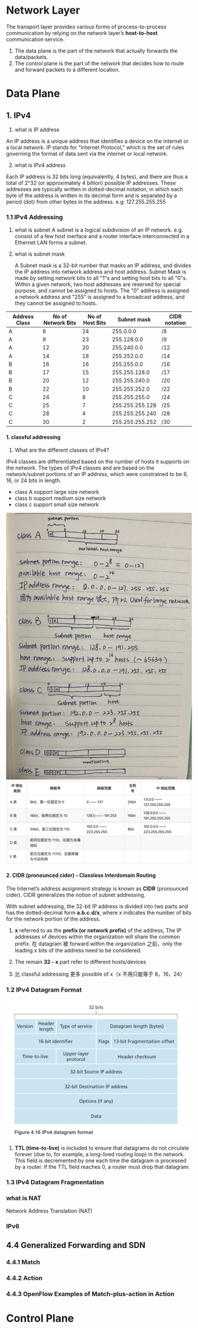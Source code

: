 # Network Layer

The transport layer provides various forms of process-to-process communication by relying on the network layer’s **host-to-host** communication service.

1. The data plane is the part of the network that actually forwards the data/packets.
2. The control plane is the part of the network that decides how to route and forward packets to a different location.

# Data Plane

## 1. IPv4

1. what is IP address

An IP address is a unique address that identifies a device on the internet or a local network. IP stands for "Internet Protocol," which is the set of rules governing the format of data sent via the internet or local network.

2. what is IPv4 address

Each IP address is 32 bits long (equivalently, 4 bytes), and there are thus a total of 2^32 (or approximately 4 billion) possible IP addresses. These addresses are typically written in dotted-decimal notation, in which each byte of the address is written in its decimal form and is separated by a period (dot) from other bytes in the address. e.g: 127.255.255.255

### 1.1 IPv4 Addressing

1. what is subnet
   A subnet is a logical subdivision of an IP network. e.g. consist of a few host inerface and a router interface interconnected in a Ethernet LAN forms a subnet.

2. what is subnet mask

   A Subnet mask is a 32-bit number that masks an IP address, and divides the IP address into network address and host address. Subnet Mask is made by setting network bits to all "1"s and setting host bits to all "0"s. Within a given network, two host addresses are reserved for special purpose, and cannot be assigned to hosts. The "0" address is assigned a network address and "255" is assigned to a broadcast address, and they cannot be assigned to hosts.

| Address Class | No of Network Bits | No of Host Bits | Subnet mask     | CIDR notation |
| ------------- | ------------------ | --------------- | --------------- | ------------- |
| A             | 8                  | 24              | 255.0.0.0       | /8            |
| A             | 9                  | 23              | 255.128.0.0     | /9            |
| A             | 12                 | 20              | 255.240.0.0     | /12           |
| A             | 14                 | 18              | 255.252.0.0     | /14           |
| B             | 16                 | 16              | 255.255.0.0     | /16           |
| B             | 17                 | 15              | 255.255.128.0   | /17           |
| B             | 20                 | 12              | 255.255.240.0   | /20           |
| B             | 22                 | 10              | 255.255.252.0   | /22           |
| C             | 24                 | 8               | 255.255.255.0   | /24           |
| C             | 25                 | 7               | 255.255.255.128 | /25           |
| C             | 28                 | 4               | 255.255.255.240 | /28           |
| C             | 30                 | 2               | 255.255.255.252 | /30           |

#### 1. classful addressing

1. What are the different classes of IPv4?

IPv4 classes are differentiated based on the number of hosts it supports on the network. The types of IPv4 classes and are based on the network/subnet portions of an IP address, which were constrained to be 8, 16, or 24 bits in length.

- class A support large size network
- class b support medium size network
- class c support small size network

![ipv4_classes1](../image/ipv4_classes.JPG)
![ipv4_classes2](../image/ipv4_classes1.jpg)

#### 2. CIDR (pronounced cider) - Classless Interdomain Routing

The Internet’s address assignment strategy is known as **CIDR** (pronounced cider). CIDR generalizes the notion of subnet addressing.

With subnet addressing, the 32-bit IP address is divided into two parts and has the dotted-decimal form **a.b.c.d/x**, where x indicates the number of bits for the network portion of the address.

1. **x** referred to as the **prefix (or network prefix)** of the address, The IP addresses of devices within the organization will share the common prefix.
   在 datagram 被 forward within the organization 之前，only the leading x bits of the address need to be considered.

2. The remain **32 - x** part refer to different hosts/devices

3. 比 classful addressing 更多 possible of x（x 不用只能等于 8，16，24）

### 1.2 IPv4 Datagram Format

![ipv4_datagram_format](../image/ipv4_datagram_format.jpg)

1. **TTL (time-to-live)**
   is included to ensure that datagrams do not circulate forever (due to, for example, a long-lived routing loop) in the network. This field is decremented by one each time the datagram is processed by a router. If the TTL field reaches 0, a router must drop that datagram.

### 1.3 IPv4 Datagram Fragmentation

### what is NAT

Network Address Translation (NAT)

### IPv6

## 4.4 Generalized Forwarding and SDN

### 4.4.1 Match

### 4.4.2 Action

### 4.4.3 OpenFlow Examples of Match-plus-action in Action

# Control Plane
